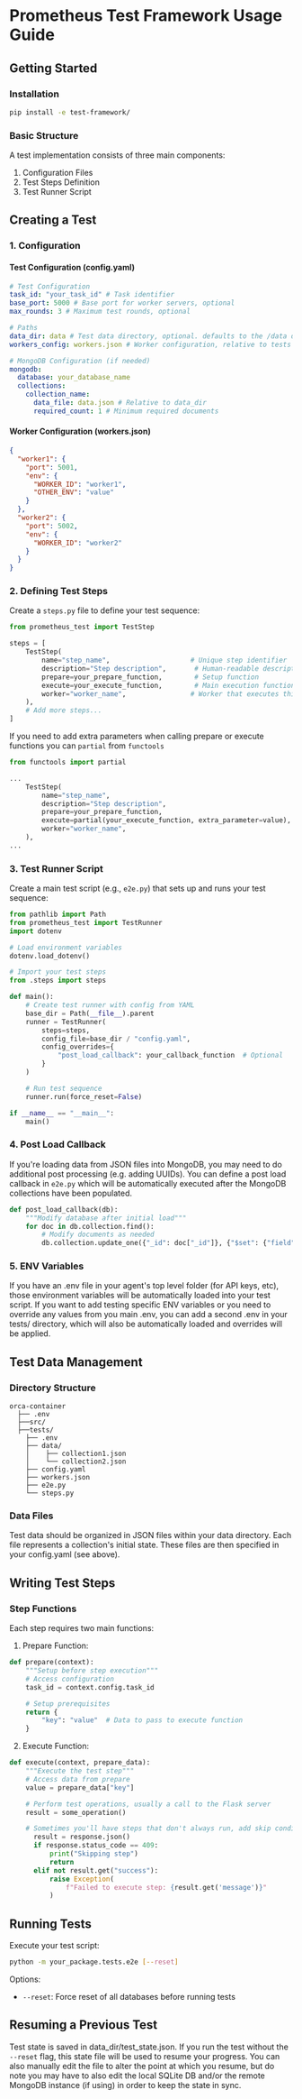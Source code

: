 # Prometheus Test Framework Usage Guide

## Getting Started

### Installation

```bash
pip install -e test-framework/
```

### Basic Structure

A test implementation consists of three main components:

1. Configuration Files
2. Test Steps Definition
3. Test Runner Script

## Creating a Test

### 1. Configuration

#### Test Configuration (config.yaml)

```yaml
# Test Configuration
task_id: "your_task_id" # Task identifier
base_port: 5000 # Base port for worker servers, optional
max_rounds: 3 # Maximum test rounds, optional

# Paths
data_dir: data # Test data directory, optional. defaults to the /data dir within your tests folder
workers_config: workers.json # Worker configuration, relative to tests directory

# MongoDB Configuration (if needed)
mongodb:
  database: your_database_name
  collections:
    collection_name:
      data_file: data.json # Relative to data_dir
      required_count: 1 # Minimum required documents
```

#### Worker Configuration (workers.json)

```json
{
  "worker1": {
    "port": 5001,
    "env": {
      "WORKER_ID": "worker1",
      "OTHER_ENV": "value"
    }
  },
  "worker2": {
    "port": 5002,
    "env": {
      "WORKER_ID": "worker2"
    }
  }
}
```

### 2. Defining Test Steps

Create a `steps.py` file to define your test sequence:

```python
from prometheus_test import TestStep

steps = [
    TestStep(
        name="step_name",                    # Unique step identifier
        description="Step description",       # Human-readable description
        prepare=your_prepare_function,        # Setup function
        execute=your_execute_function,        # Main execution function
        worker="worker_name",                # Worker that executes this step
    ),
    # Add more steps...
]
```

If you need to add extra parameters when calling prepare or execute functions you can `partial` from `functools`

```py
from functools import partial

...
    TestStep(
        name="step_name",
        description="Step description",
        prepare=your_prepare_function,
        execute=partial(your_execute_function, extra_parameter=value),
        worker="worker_name",
    ),
...

```

### 3. Test Runner Script

Create a main test script (e.g., `e2e.py`) that sets up and runs your test sequence:

```python
from pathlib import Path
from prometheus_test import TestRunner
import dotenv

# Load environment variables
dotenv.load_dotenv()

# Import your test steps
from .steps import steps

def main():
    # Create test runner with config from YAML
    base_dir = Path(__file__).parent
    runner = TestRunner(
        steps=steps,
        config_file=base_dir / "config.yaml",
        config_overrides={
            "post_load_callback": your_callback_function  # Optional
        }
    )

    # Run test sequence
    runner.run(force_reset=False)

if __name__ == "__main__":
    main()
```

### 4. Post Load Callback

If you're loading data from JSON files into MongoDB, you may need to do additional post processing (e.g. adding UUIDs). You can define a post load callback in `e2e.py` which will be automatically executed after the MongoDB collections have been populated.

```python
def post_load_callback(db):
    """Modify database after initial load"""
    for doc in db.collection.find():
        # Modify documents as needed
        db.collection.update_one({"_id": doc["_id"]}, {"$set": {"field": "value"}})
```

### 5. ENV Variables

If you have an .env file in your agent's top level folder (for API keys, etc), those environment variables will be automatically loaded into your test script. If you want to add testing specific ENV variables or you need to override any values from you main .env, you can add a second .env in your tests/ directory, which will also be automatically loaded and overrides will be applied.

## Test Data Management

### Directory Structure

```
orca-container
  ├── .env
  ├──src/
  ├──tests/
    ├── .env
    ├── data/
    │    ├── collection1.json
    │    └── collection2.json
    ├── config.yaml
    ├── workers.json
    ├── e2e.py
    └── steps.py
```

### Data Files

Test data should be organized in JSON files within your data directory. Each file represents a collection's initial state. These files are then specified in your config.yaml (see above).

## Writing Test Steps

### Step Functions

Each step requires two main functions:

1. Prepare Function:

```python
def prepare(context):
    """Setup before step execution"""
    # Access configuration
    task_id = context.config.task_id

    # Setup prerequisites
    return {
        "key": "value"  # Data to pass to execute function
    }
```

2. Execute Function:

```python
def execute(context, prepare_data):
    """Execute the test step"""
    # Access data from prepare
    value = prepare_data["key"]

    # Perform test operations, usually a call to the Flask server
    result = some_operation()

    # Sometimes you'll have steps that don't always run, add skip conditions to keep the test running
      result = response.json()
      if response.status_code == 409:
          print("Skipping step")
          return
      elif not result.get("success"):
          raise Exception(
              f"Failed to execute step: {result.get('message')}"
          )
```

## Running Tests

Execute your test script:

```bash
python -m your_package.tests.e2e [--reset]
```

Options:

- `--reset`: Force reset of all databases before running tests

## Resuming a Previous Test

Test state is saved in data_dir/test_state.json. If you run the test without the `--reset` flag, this state file will be used to resume your progress. You can also manually edit the file to alter the point at which you resume, but do note you may have to also edit the local SQLite DB and/or the remote MongoDB instance (if using) in order to keep the state in sync.

